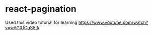 # react-pagination
Used this video tutorial for learning
https://www.youtube.com/watch?v=wAGIOCqS8tk
